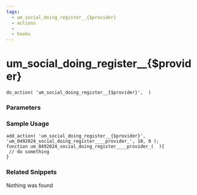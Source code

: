 ```yaml
---
tags: 
  - um_social_doing_register__{$provider}
  - actions
  - 
  - hooks
---
```

# um\_social\_doing\_register\_\_{$provider}

``` php:no-line-numbers
do_action( 'um_social_doing_register__{$provider}',  )
```
<div class='hook-sep'></div>

### Parameters

<div class='hook-sep'></div>



### Sample Usage

``` php:no-line-numbers
add_action( 'um_social_doing_register__{$provider}', 'um_0492024_social_doing_register____provider_', 10, 0 );
function um_0492024_social_doing_register____provider_(  ){
 // do something
}
```
<div class='hook-sep'></div>



### Related Snippets

Nothing was found


